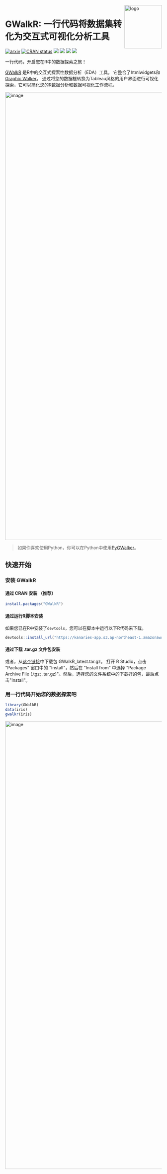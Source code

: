 <img src="./img/hex_logo.png" align="right" alt="logo" width="120" height = "139" style = "border: none; float: right;">

# GWalkR: 一行代码将数据集转化为交互式可视化分析工具

[![arxiv](https://img.shields.io/badge/arXiv-2406.11637-b31b1b.svg)](https://arxiv.org/abs/2406.11637)
[![CRAN
status](https://www.r-pkg.org/badges/version/GWalkR)](https://CRAN.R-project.org/package=GWalkR)
![](https://img.shields.io/github/actions/workflow/status/kanaries/GWalkR/web-app-build.yml?style=flat-square)
![](https://img.shields.io/github/license/kanaries/GWalkR?style=flat-square)
[![](https://img.shields.io/badge/twitter-kanaries_data-03A9F4?style=flat-square&logo=twitter)](https://twitter.com/kanaries_data)
[![](https://img.shields.io/discord/987366424634884096?color=%237289da&label=Discord&logo=discord&logoColor=white&style=flat-square)](https://discord.com/invite/WWHraZ8SeV)

一行代码，开启您在R中的数据探索之旅！

[GWalkR](https://github.com/Kanaries/GWalkR) 是R中的交互式探索性数据分析（EDA）工具。
它整合了htmlwidgets和 [Graphic Walker](https://github.com/Kanaries/graphic-walker)。
通过将您的数据框转换为Tableau风格的用户界面进行可视化探索，它可以简化您的R数据分析和数据可视化工作流程。


<img width="1437" alt="image" src="https://github.com/Bruceshark/GWalkR/assets/33870780/26967dda-57c0-4abd-823c-63037c8f5168">

> 如果你喜欢使用Python，你可以在Python中使用[PyGWalker](https://github.com/Kanaries/pygwalker)。

## 快速开始

### 安装 GWalkR

#### 通过 CRAN 安装 （推荐）

```R
install.packages("GWalkR")
```

#### 通过运行R脚本安装

如果您已在R中安装了`devtools`，您可以在脚本中运行以下R代码来下载。

```R
devtools::install_url("https://kanaries-app.s3.ap-northeast-1.amazonaws.com/oss/gwalkr/GWalkR_latest.tar.gz")
```

#### 通过下载 .tar.gz 文件包安装

或者，从[这个链接](https://kanaries-app.s3.ap-northeast-1.amazonaws.com/oss/gwalkr/GWalkR_latest.tar.gz)中下载包 GWalkR_latest.tar.gz。
打开 R Studio，点击 "Packages" 窗口中的 "Install"，然后在 "Install from" 中选择 "Package Archive File (.tgz; .tar.gz)"。然后，选择您的文件系统中的下载好的包，最后点击"Install"。

### 用一行代码开始您的数据探索吧

```R
library(GWalkR)
data(iris)
gwalkr(iris)
```

<img width="1437" alt="image" src="https://github.com/Bruceshark/GWalkR/assets/33870780/718d8ff6-4ad5-492d-9afb-c4ed67573f51">

